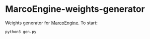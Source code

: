 # MarcoEngine-weights-generator

Weights generator for [MarcoEngine](https://github.com/MarcoNITE/MarcoEngine). To start:

```
python3 gen.py
```
